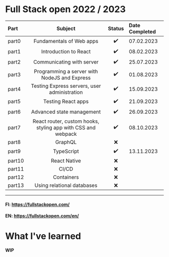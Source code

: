 # Full Stack open 2022 / 2023


| **Part**|**Subject**|**Status**|**Date Completed**|
|:---|:---:|:---:|:---|
| part0|Fundamentals of Web apps|:heavy_check_mark:|07.02.2023|
| part1|Introduction to React|:heavy_check_mark:|08.02.2023|
| part2|Communicating with server|:heavy_check_mark:|25.07.2023|
| part3|Programming a server with NodeJS and Express|:heavy_check_mark:|01.08.2023|
| part4|Testing Express servers, user administration|:heavy_check_mark:|15.09.2023|
| part5|Testing React apps|:heavy_check_mark:|21.09.2023|
| part6|Advanced state management|:heavy_check_mark:|26.09.2023|
| part7|React router, custom hooks, styling app with CSS and webpack|:heavy_check_mark:|08.10.2023|
| part8|GraphQL|:x:||
| part9|TypeScript|:heavy_check_mark:|13.11.2023|
| part10|React Native|:x:||
| part11|CI/CD|:x:||
| part12|Containers|:x:||
| part13|Using relational databases|:x:||
---

#### FI: https://fullstackopen.com/  
#### EN: https://fullstackopen.com/en/

# What I've learned
**WIP**
